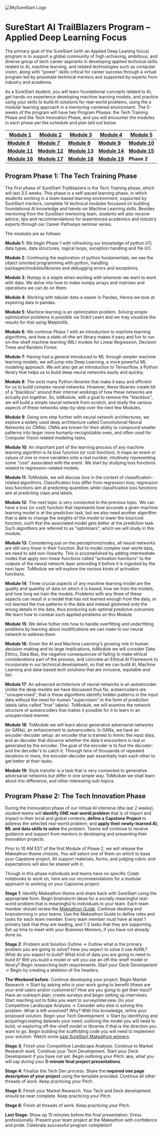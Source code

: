 
![MySureStart Logo](https://images.squarespace-cdn.com/content/v1/5f45536caa356e6ab51588f4/1599580657611-7A6YX9MGA2YHJCQ46QSB/SureStart+Logo.png)

# SureStart AI TrailBlazers Program – Applied Deep Learning Focus  

The primary goal of the SureStart (with an Applied Deep Leaning focus) program is to support a global community of high-achieving, ambitious, and diverse group of tech-career aspirants in developing applied technical skills related to AI, machine learning, and related technologies such as computer vision, along with "power" skills critical for career success through a virtual program led by proximate technical mentors and supported by experts from industry and academia.

As a SureStart student, you will learn foundational concepts related to AI, get hands-on experience developing machine learning models, and practice using your skills to build AI solutions for real-world problems, using the a modular learning approach in a mentoring-centered environment. The 5-weeks of the program will have two Program Phases: the Tech Training Phase and the Tech Innovation Phase, and you will encounter the modules in each phase per the schedule and plan laid out below. 

| [Module 1](./Module_01_Python_Review_Fundamentals_I)  | [Module 2](./Module_02_Python_Review_Fundamentals_II)  | [Module 3](./Module_03_Python_Review_NumPy)  | [Module 4](./Module_04_Python_Review_Pandas)  | [Module 5](./Module_05_Python_Review_Matplotlib_%26_SciPy)  |
|-----------|-----------|-----------|-----------|-----------|
| [__Module 6__](./Module_06_Machine_Learning) | [__Module 7__](./Module_07_Deep_Learning_and_TensorFlow)  | [__Module 8__](./Module_08_Artificial_Neural_Networks)  | [__Module 9__](./Module_09_Convolutional_Neural_Network)  | [__Module 10__](./Module_10_Regression_Loss_Functions) |
| [__Module 11__](./Module_11_Classfication_Loss_Functions) | [__Module 12__](./Module_12_Optimization) | [__Module 13__](./Module_13_Activation_Functions) | [__Module 14__](./Module_14_Overfitting_and_Underfitting) | [__Module 15__](./Module_15_Regularization) |
| [__Module 16__](./Module_16_Ethics_and_Bias) | [__Module 17__](./Module_17_Autoencoders) | [__Module 18__](./Module_18_Computer_Vision_and_GANs) | [__Module 19__](./Module_19_Style_Transfer) | __Phase 2__ |

## Program Phase 1: The Tech Training Phase

The first phase of SureStart Trailblaizers is the Tech Training phase, which will last 3.5 weeks. This phase is a self-paced learning phase, in which students working in a team-based learning environment, supported by SureStart mentors, complete 14 technical modules focussed on building foundational AI knowledge and hands-on Machine Learning skills. Besides mentoring from the SureStart mentoring team, students will also receive advice, tips and recommendations for experienced academics and industry experts through our Career Pathways seminar series.

The modules are as follows:

__Module 1__: We begin Phase 1 with refreshing our knowledge of python I/O, data types, data structures, logical loops, exception handling and file I/O.

__Module 2__: Continuing the exploration of python fundamentals, we see the object oriented programming with python, handling packages/modules/libraries and debugging errors and exceptions. 

__Module 3__: Numpy is a staple when working with wherever we want to work with data. We delve into how to make numpy arrays and matrixes and operations we can do on them.

__Module 4__: Working with tabular data is easier in Pandas, Hence we look at exploring data in pandas.

__Module 5__: Machine learning is an optimization problem. Solving simple optimization problems is possible via Scikit Learn and we may visualize the results for that using Matplotlib.

__Module 6__: We continue Phase 1 with an introduction to machine learning algorithms, and how a state-of-the-art library makes it easy and fun to run on-the-shelf machine learning (ML) models for Linear Regression, Decision Trees and Random Forest.

__Module 7__: Having had a general introduced to ML through simpler machine learning models, we will jump into Deep Learning, a more powerful ML modeling approach. We will also get an introduction to Tensorflow, a Python library that helps us to build deep neural networks easily and quickly. 

__Module 8__: The exist many Python libraries that make it easy and efficient for us to build complex neural networks. However, these libraries create bit of a "blackbox" around their internal workings of how these networks are actually put together. So, toModule, with a goal to remove the "blackbox", we will build a simple neural network from scratch, and study the various aspects of these networks step-by-step over the next few Modules.

__Module 9__: Going one step further with neural network architectures, we explore a widely used deep architecture called Convolutional Neural Networks (or CNNs). CNNs are known for their ability to compound smaller patterns into larger more humanly-recognizable ones, and often used for Computer Vision related modeling tasks.

__Module 10__: An important part of the learning process of any machine learning algorithm is its loss function (or cost function). It maps an event or values of one or more variables onto a real number, intuitively representing some "cost" associated with the event. We start by studying loss functions related to regression-related models.

__Module 11__: ToModule, we will discuss loss in the context of classification-related algorithms. Classification loss differ from regression loss; regression loss functions aim at predicting quantities while classificaiton loss functions aim at predicting class and labels.

__Module 12__: The next topic is very connected to the previous topic. We can have a loss (or cost) function that represents how accurate a given machine learning model is at the prediction task, but we also need another algorithm that is able to change the weights of the model to lower the loss/cost function, such that the associated model gets better at the prediction task. Such algorithms are referred to as "optimizers", which we will study in this module. 

__Module 13__: Considering just on the perceptrons/nodes, all neural networks are still very linear in their function. But to model complex real-world data, we need to add non-linearity. This is accomplished by adding intermediate nodes that apply non-linear functions called "activation functions" to the outputs of the neural network layer preceding it before it is ingested by the next layer. ToModule we will explore the various kinds of activation functions.

__Module 14__: Three crucial aspects of any machine learning model are the quality and quantity of data on which it is based, how we train the models, and how long we train the models. Problems with any three of these aspects can result in a model that has not learned enough from the data, or not learned the true patterns in the data and instead glommed onto the wrong details in the data, thus producing sub-optimal predictve outcomes. We learn how to combat such applied problems on this Module.

__Module 15__: We delve futher into how to handle overfitting and underfitting problems by learning about modifications we can make to our neural network to address them. 

__Module 16__: Given the AI and Machine Learning's growing role in human decision-making and its large implications, toModule we will consider Data Ethics, Data Bias, the negative consequences of failing to make ethical considerations part of the process, and concrete an Ethical AI Framework to incorporate in our technical development, so that we can build AI, Machine Learning and data-based tech solutions that are inclusive, equitable and fair. 

__Module 17__: An advanced architecture of neural networks is an autoencoder. Unlike the deep models we have discussed thus far, autoencoders are "unsupervised", that is these algorithms identify hidden patterns in the input data without the need for human "supervision" in the form of prediction labels (also called "true" labels). ToModule, we will examine the network structure of autoencoders that makes it possible for it to learn in an unsupervised manner.

__Module 18__: ToModule we will learn about generative adversarial networks (or GANs), an enhancement to autoencoders. In GANs, we have an encoder-decoder setup: an encoder that is trained to mimic the input data, and an decoder that discerns whether the data it encounters is real or generated by the encoder. The goal of the encoder is to fool the decoder; and the decoder's to catch it. Through tens of thousands of repeated iterations or more, the encoder-decoder pair essentially train each other to get better at their tasks. 

__Module 19__: Style transfer is a task that is very connected to generative adversarial networks but differ in one simple way. ToModule we shall learn about this difference, and other interesting sub-topics.

## Program Phase 2: The Tech Innovation Phase
During the Innnovation phase of our Virtual AI intensive (the last 2 weeks), student teams will **identify ONE real-world problem** that is of import and impact in their local and global contexts; **define a Capstone Project** to address the selected real-world problem; and **apply their newly-learned AI, ML and data skills to solve** the problem. Teams will continue to receive guidance and support from mentors in developing and presenting their Innovation projects.

Prior to 10 AM EST of the first Module of Phase 2, we will release the Makeathon theme choices. You will select one of them on which to base your Capstone project. All support materials, forms, and judging rubric and expectations will also be shared with it. 

Though in this phase individuals and teams have no specific Colab notebooks to work on, here are our recommendations for a modular approach to working on your Capstone project:

__Stage 1__: Identify Makeathon theme and share back with SureStart using the appropriate form. Begin brainstorm ideas for a socially meaningful real-world problem that is meaningful to individuals in your team. Each team member should review the [Makeathon Guide](https://drive.google.com/file/d/11zOHv8EM5P-dwGRONRxml2YriRawT69k/view?usp=sharing). Continue ideating and brainstorming in your teams. Use the Makeathon Guide to define roles and tasks for each team member. Every team member must have at least 1 primary task that they are leading, and 1-2 tasks that they are supporting. Set up time to meet with your Business Mentors, if you have not already done so.

__Stage 2__: Problem and Solution Outline -> Outline what is the primary problem you are going to solve? How you expect to solve it use AI/ML? What do you expect to build? What kind of data you are going to need to build it? Will you build a model or will you use an off-the-shelf model or library? Begin researching both requirements. Start your Deck Development -> Begin by creating a skeleton of the headers.

__The Weekend before__: Continue developing your project. Begin Market Research -> Start by asking who is your work going to benefit (these are your end-users and/or customers)? How are you going to get their input? Have an outreach plan; create surveys and begin setting up interviews. Start reaching out to folks you want to survey/interview. Do your Competitive Landscape Analysis -> Consider who else is solving this problem. What is left unsolved? Why? With this knowledge, refine your proposed solution. Begin your Tech Development -> Start by identifying and acquiring/creating datasets your need; outlining the model you will need to build, or exploring off-the-shelf model or libraries if that is the direction you want to go. Begin building the scaffolding code you will need to implement your solution. Watch some [past SureStart Makeathon winners](https://www.youtube.com/watch?v=a9FyCODLflg&list=PLsSCYP2a9mZhAVJLVefDkOskkoW8m_UwH).

__Stage 3__; Finish your Competitive Landscape Analysis. Continue to Market Research work. Continue your Tech Development. Start your Deck Development if you have not yet. Begin outlining your Pitch: aka, what you will say during your **5-minute final project presentations**. 

__Stage 4__: Finalize the Tech Dev process. Share the **required one page description of your project** using the template provided. Continue all other threads of work. Keep practicing your Pitch.  

__Stage 5__: Finish your Market Research. Your Tech and Deck development should be near complete. Keep practicing your Pitch.  

__Stage 6__: Finish all threads of work. Keep practicing your Pitch.

__Last Stage__: Show up 15 minutes before the final presentation. Dress professionally. Present your team project at the Makeathon with confidence and pride. Celebrate successful program completion!
